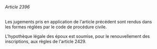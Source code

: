 ###### Article 2396

Les jugements pris en application de l'article précédent sont rendus dans les formes réglées par le code de procédure civile.

L'hypothèque légale des époux est soumise, pour le renouvellement des inscriptions, aux règles de l'article 2429.

